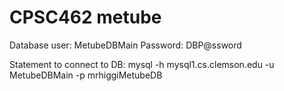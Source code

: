 # CPSC462 metube


Database user: MetubeDBMain
Password: DBP@ssword

Statement to connect to DB: mysql -h mysql1.cs.clemson.edu -u MetubeDBMain -p mrhiggiMetubeDB
